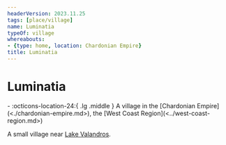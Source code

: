 ```yaml
---
headerVersion: 2023.11.25
tags: [place/village]
name: Luminatia
typeOf: village
whereabouts:
- {type: home, location: Chardonian Empire}
title: Luminatia
---
```

# Luminatia
<div class="grid cards ext-narrow-margin ext-one-column" markdown>
-    :octicons-location-24:{ .lg .middle } A village in the [Chardonian Empire](<./chardonian-empire.md>), the [West Coast Region](<../west-coast-region.md>)  
</div>


A small village near [Lake Valandros](<../../chasa-nahadi-watershed/lake-valandros.md>).